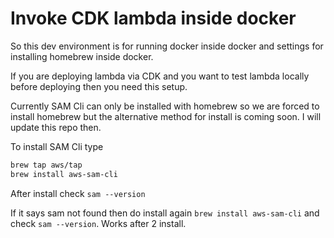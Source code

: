 # Invoke CDK lambda inside docker

So this dev environment is for running docker inside docker and settings for installing homebrew inside docker.

If you are deploying lambda via CDK and you want to test lambda locally before deploying then you need this setup.

Currently SAM Cli can only be installed with homebrew so we are forced to install homebrew but the alternative method for install is coming soon. I will update this repo then.

To install SAM Cli type 

```bash
brew tap aws/tap
brew install aws-sam-cli
```

After install check `sam --version`

If it says sam not found then do install again `brew install aws-sam-cli` and check `sam --version`. Works after 2 install.